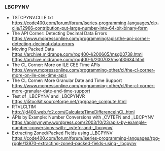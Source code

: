 ### LBCPYNV
+ TSTCPYNV.CLLE.txt\
  https://code400.com/forum/forum/iseries-programming-languages/clp-clle/12966-contribution-put-large-number-into-64-bit-binary-form
+ The API Corner: Detecting Decimal Data Errors\
  https://www.mcpressonline.com/programming/apis/the-api-corner-detecting-decimal-data-errors
+ Moving Packed Data\
  https://archive.midrange.com/rpg400-l/200605/msg00738.html <br />
  https://archive.midrange.com/rpg400-l//200703/msg00634.html
+ The CL Corner: More on ILE CEE Time APIs\
  https://www.mcpressonline.com/programming-other/cl/the-cl-corner-more-on-ile-cee-time-apis
+ The CL Corner: More Granular Date and Time Support\
  https://www.mcpressonline.com/programming-other/cl/the-cl-corner-more-granular-date-and-time-support
+ Test of _LBCPYNV and _LBCPYNVR\
  https://i5toolkit.sourceforge.net/rpg/page_compute.html
+ RTVLCLTIM\
  http://jd400.web.fc2.com/CalculateTimeDifferenceInCL.html
+ APIs by Example: Number Conversions with _CVTEFN and _LBCPYNV\
  https://apimymymy.wordpress.com/2003/10/23/apis-by-example-number-conversions-with-_cvtefn-and-_lbcpynv/
+ Extracting Zoned/Packed Fields using _LBCPYNV\
  https://code400.com/forum/forum/iseries-programming-languages/rpg-rpgle/13970-extracting-zoned-packed-fields-using-_lbcpynv
